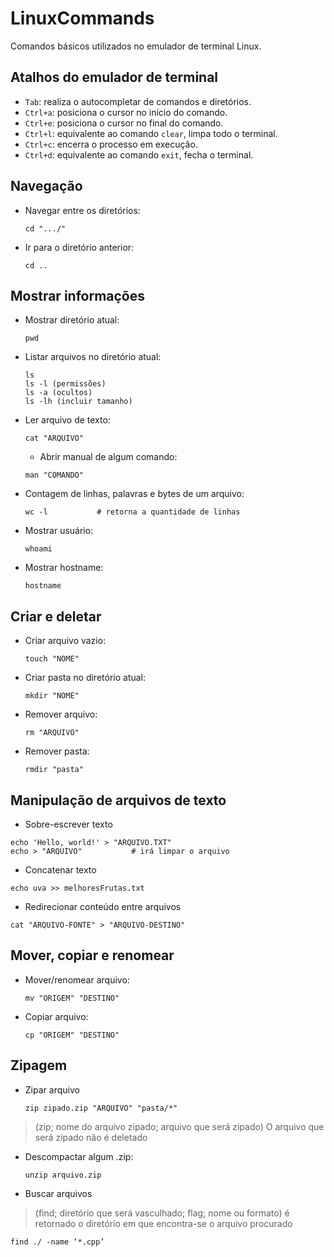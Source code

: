 # **LinuxCommands**

Comandos básicos utilizados no emulador de terminal Linux.

## **Atalhos do emulador de terminal**

- `Tab`: realiza o autocompletar de comandos e diretórios.
- `Ctrl+a`: posiciona o cursor no início do comando.
- `Ctrl+e`: posiciona o cursor no final do comando.
- `Ctrl+l`: equivalente ao comando `clear`, limpa todo o terminal.
- `Ctrl+c`: encerra o processo em execução.
- `Ctrl+d`: equivalente ao comando `exit`, fecha o terminal.

## Navegação


- Navegar entre os diretórios:
    
    ```
    cd ".../"
    ```
    
- Ir para o diretório anterior:
    
    ```
    cd ..
    ```

## Mostrar informações


- Mostrar diretório atual:
    
    ```
    pwd
    ```
    
- Listar arquivos no diretório atual:
    
    ```
    ls
    ls -l (permissões)
    ls -a (ocultos)
    ls -lh (incluir tamanho)
    ```
    
- Ler arquivo de texto:
    
    ```
    cat "ARQUIVO"
    ```
    
    
    - Abrir manual de algum comando:
    
    ```
    man "COMANDO"
    ```
    
    
- Contagem de linhas, palavras e bytes de um arquivo:
    
    ```
    wc -l           # retorna a quantidade de linhas
    ```
    
    
- Mostrar usuário:
    
    ```
    whoami
    ```
    
- Mostrar hostname:
    
    ```
    hostname
    ```
    

## Criar e deletar


- Criar arquivo vazio:
    
    ```
    touch "NOME"
    ```
    
- Criar pasta no diretório atual:
    
    ```
    mkdir "NOME"
    ```
    
- Remover arquivo:
    
    ```
    rm "ARQUIVO"
    ```
    
- Remover pasta:
    
    ```
    rmdir "pasta"
    ```
    
## Manipulação de arquivos de texto

- Sobre-escrever texto
 
 ```
 echo 'Hello, world!' > "ARQUIVO.TXT"  
 echo > "ARQUIVO"           # irá limpar o arquivo
 ```
 
 - Concatenar texto

```
echo uva >> melhoresFrutas.txt
```

    
- Redirecionar conteúdo entre arquivos

```
cat "ARQUIVO-FONTE" > "ARQUIVO-DESTINO"
```


## Mover, copiar e renomear


- Mover/renomear arquivo:
    
    ```
    mv "ORIGEM" "DESTINO"
    ```
    
- Copiar arquivo:
    
    ```
    cp "ORIGEM" "DESTINO"
    ```
    

## Zipagem


- Zipar arquivo
    
    ```
    zip zipado.zip "ARQUIVO" "pasta/*"
    ```
    

> (zip; nome do arquivo zipado; arquivo que será zipado) O arquivo que será zipado não é deletado
> 
- Descompactar algum .zip:
    
    ```
    unzip arquivo.zip
    ```
    
- Buscar arquivos

> (find; diretório que será vasculhado; flag; nome ou formato) é retornado o diretório em que encontra-se o arquivo procurado
> 

```
find ./ -name ‘*.cpp’
```

